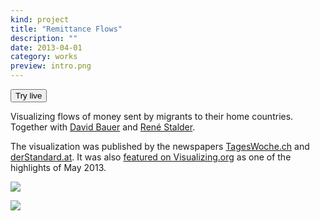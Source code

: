 ```yaml
---
kind: project
title: "Remittance Flows"
description: ""
date: 2013-04-01
category: works
preview: intro.png
---
```


<button href="https://ilyabo.github.io/remittances/?en">Try live</button>

Visualizing flows of money sent by migrants to their home countries. 
Together with <a href="http://www.davidbauer.ch/">David Bauer</a> and 
<a href="http://renestalder.me/">René Stalder</a>.

The visualization was published by the newspapers
<a href="http://www.tageswoche.ch/de/2013_19/schweiz/540004/milliarden-aus-der-fremde.htm">TagesWoche.ch</a>
and <a href="http://derstandard.at/1363710784566/Wieviel-Geld-Migranten-zurueck-in-ihre-Heimat-schicken">derStandard.at</a>.
It was also <a href="http://visualizing.org/visualizations/incredible-rise-migrants-remittances">featured on Visualizing.org</a>
as one of the highlights of May 2013.


 ![](intro.png)
 
 ![](kaz.png)

